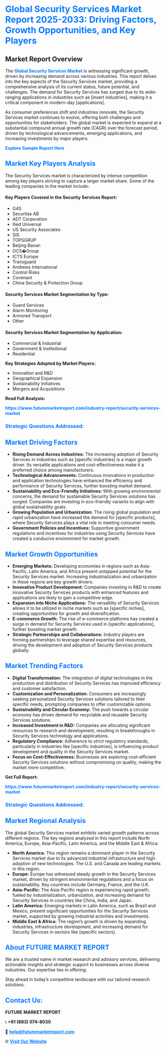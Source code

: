 <h1 style="color: #007BFF;">Global Security Services Market Report 2025-2033: Driving Factors, Growth Opportunities, and Key Players</h1>

<section id="overview">
<h2>Market Report Overview</h2>
<p>The <a href="https://www.futuremarketreport.com/industry-report/security-services-market" style="color: #007BFF; text-decoration: none;"><strong>Global Security Services Market</strong></a> is witnessing significant growth, driven by increasing demand across various industries. This report delves into the key aspects of the Security Services market, providing a comprehensive analysis of its current status, future potential, and challenges. The demand for Security Services has surged due to its wide-ranging applications in industries such as [insert industries], making it a critical component in modern-day [applications].</p>
<p>As consumer preferences shift and industries innovate, the Security Services market continues to evolve, offering both challenges and opportunities for stakeholders. The global market is expected to expand at a substantial compound annual growth rate (CAGR) over the forecast period, driven by technological advancements, emerging applications, and increasing investments by major players.</p>
</section>

<section id="overview">
<p><a href="https://www.futuremarketreport.com/request-sample/reportId=101342" style="color: #007BFF; text-decoration: none;"><strong>Explore Sample Report Here</strong></a></p>
</section>

<section id="key-players">
<h2 style="color: #007BFF;">Market Key Players Analysis</h2>
<p>The Security Services market is characterized by intense competition among key players striving to capture a larger market share. Some of the leading companies in the market include:</p>
<h4>Key Players Covered in the Security Services Report:</h4>
<ul><li>G4S</li><li>Securitas AB</li><li>ADT Corporation</li><li>llied Universal</li><li>US Security Associates</li><li>SIS</li><li>TOPSGRUP</li><li>Beijing Baoan</li><li>OCS�Group</li><li>ICTS Europe</li><li>Transguard</li><li>Andrews International</li><li>Control Risks</li><li>Covenant</li><li>China Security &amp; Protection Group</li></ul>
<h4>Security Services Market Segmentation by Type:</h4>
<ul><li>Guard Services</li><li>Alarm Monitoring</li><li>Armored Transport</li><li>Other</li></ul>

<h4>Security Services Market Segmentation by Application:</h4>
<ul><li>Commercial &amp; Industrial</li><li>Government &amp; Institutional</li><li>Residential</li></ul>
<p><strong>Key Strategies Adopted by Market Players:</strong></p>
<ul>
<li>Innovation and R&D</li>
<li>Geographical Expansion</li>
<li>Sustainability Initiatives</li>
<li>Mergers and Acquisitions</li>
</ul>
</section>

<section>
<p><strong>Read Full Analysis: </strong></p><a href="https://www.futuremarketreport.com/industry-report/security-services-market" style="color: #007BFF; text-decoration: none;"><strong>https://www.futuremarketreport.com/industry-report/security-services-market</strong></a>
<h3 style="color: #007BFF;">Strategic Questions Addressed:</h3>
</section>

<section id="driving-factors">
<h2 style="color: #007BFF;">Market Driving Factors</h2>
<ul>
<li><strong>Rising Demand Across Industries:</strong> The increasing adoption of Security Services in industries such as [specific industries] is a major growth driver. Its versatile applications and cost-effectiveness make it a preferred choice among manufacturers.</li>
<li><strong>Technological Advancements:</strong> Continuous innovations in production and application technologies have enhanced the efficiency and performance of Security Services, further boosting market demand.</li>
<li><strong>Sustainability and Eco-Friendly Initiatives:</strong> With growing environmental concerns, the demand for sustainable Security Services solutions has surged. Companies are investing in eco-friendly variants to align with global sustainability goals.</li>
<li><strong>Growing Population and Urbanization:</strong> The rising global population and rapid urbanization have increased the demand for [specific products], where Security Services plays a vital role in meeting consumer needs.</li>
<li><strong>Government Policies and Incentives:</strong> Supportive government regulations and incentives for industries using Security Services have created a conducive environment for market growth.</li>
</ul>
</section>

<section id="growth-opportunities">
<h2 style="color: #007BFF;">Market Growth Opportunities</h2>
<ul>
<li><strong>Emerging Markets:</strong> Developing economies in regions such as Asia-Pacific, Latin America, and Africa present untapped potential for the Security Services market. Increasing industrialization and urbanization in these regions are key growth drivers.</li>
<li><strong>Innovative Product Development:</strong> Companies investing in R&D to create innovative Security Services products with enhanced features and applications are likely to gain a competitive edge.</li>
<li><strong>Expansion into Niche Applications:</strong> The versatility of Security Services allows it to be utilized in niche markets such as [specific niches], creating opportunities for growth and diversification.</li>
<li><strong>E-commerce Growth:</strong> The rise of e-commerce platforms has created a surge in demand for Security Services used in [specific applications], further boosting market growth.</li>
<li><strong>Strategic Partnerships and Collaborations:</strong> Industry players are forming partnerships to leverage shared expertise and resources, driving the development and adoption of Security Services products globally.</li>
</ul>
</section>

<section id="trending-factors">
<h2 style="color: #007BFF;">Market Trending Factors</h2>
<ul>
<li><strong>Digital Transformation:</strong> The integration of digital technologies in the production and distribution of Security Services has improved efficiency and customer satisfaction.</li>
<li><strong>Customization and Personalization:</strong> Consumers are increasingly seeking personalized Security Services solutions tailored to their specific needs, prompting companies to offer customizable options.</li>
<li><strong>Sustainability and Circular Economy:</strong> The push towards a circular economy has driven demand for recyclable and reusable Security Services solutions.</li>
<li><strong>Increased Investment in R&D:</strong> Companies are allocating significant resources to research and development, resulting in breakthroughs in Security Services technology and applications.</li>
<li><strong>Regulatory Compliance:</strong> Adherence to strict regulatory standards, particularly in industries like [specific industries], is influencing product development and quality in the Security Services market.</li>
<li><strong>Focus on Cost-Effectiveness:</strong> Businesses are exploring cost-efficient Security Services solutions without compromising on quality, making the market more competitive.</li>
</ul>
</section>

<section>
<p><strong>Get Full Report: </strong></p><a href="https://www.futuremarketreport.com/industry-report/security-services-market" style="color: #007BFF; text-decoration: none;"><strong>https://www.futuremarketreport.com/industry-report/security-services-market</strong></a>
<h3 style="color: #007BFF;">Strategic Questions Addressed:</h3>
</section>


<section id="regional-analysis">
<h2 style="color: #007BFF;">Market Regional Analysis</h2>
<p>The global Security Services market exhibits varied growth patterns across different regions. The key regions analyzed in this report include North America, Europe, Asia-Pacific, Latin America, and the Middle East & Africa:</p>
<ul>
<li><strong>North America:</strong> This region remains a dominant player in the Security Services market due to its advanced industrial infrastructure and high adoption of new technologies. The U.S. and Canada are leading markets in this region.</li>
<li><strong>Europe:</strong> Europe has witnessed steady growth in the Security Services market, driven by stringent environmental regulations and a focus on sustainability. Key countries include Germany, France, and the U.K.</li>
<li><strong>Asia-Pacific:</strong> The Asia-Pacific region is experiencing rapid growth, fueled by industrialization, urbanization, and increasing demand for Security Services in countries like China, India, and Japan.</li>
<li><strong>Latin America:</strong> Emerging markets in Latin America, such as Brazil and Mexico, present significant opportunities for the Security Services market, supported by growing industrial activities and investments.</li>
<li><strong>Middle East & Africa:</strong> The region’s growth is driven by expanding industries, infrastructure development, and increasing demand for Security Services in sectors like [specific sectors].</li>
</ul>
</section>

<footer>
<h2 style="color: #007BFF;">About FUTURE MARKET REPORT</h2>
<p>We are a trusted name in market research and advisory services, delivering actionable insights and strategic support to businesses across diverse industries. Our expertise lies in offering:</p>

<p>Stay ahead in today’s competitive landscape with our tailored research solutions.</p>

<h2 style="color: #007BFF;">Contact Us:</h2>
<p><strong>FUTURE MARKET REPORT</strong></p>
<p>📞 <strong>+91 (883) 074-8030</strong></p>
<p>📧 <strong><a href="mailto:help@futuremarketreport.com" style="color: #007BFF;">help@futuremarketreport.com</a></strong></p>
<p>🌐 <strong><a href="https://www.futuremarketreport.com/" style="color: #007BFF;">Visit Our Website</a></strong></p>
</footer>